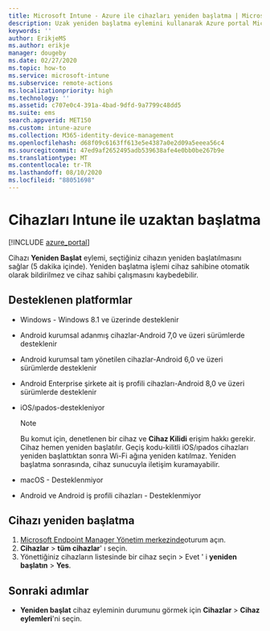```yaml
---
title: Microsoft Intune - Azure ile cihazları yeniden başlatma | Microsoft Docs
description: Uzak yeniden başlatma eylemini kullanarak Azure portal Microsoft Intune kullanarak Windows ve iOS/ıpados cihazlarını yeniden başlatın.
keywords: ''
author: ErikjeMS
ms.author: erikje
manager: dougeby
ms.date: 02/27/2020
ms.topic: how-to
ms.service: microsoft-intune
ms.subservice: remote-actions
ms.localizationpriority: high
ms.technology: ''
ms.assetid: c707e0c4-391a-4bad-9dfd-9a7799c48dd5
ms.suite: ems
search.appverid: MET150
ms.custom: intune-azure
ms.collection: M365-identity-device-management
ms.openlocfilehash: d68f09c6163ff613e5e4387a0e2d09a5eeea56c4
ms.sourcegitcommit: 47ed9af2652495adb539638afe4e0bb0be267b9e
ms.translationtype: MT
ms.contentlocale: tr-TR
ms.lasthandoff: 08/10/2020
ms.locfileid: "88051698"
---
```

# <a name="remotely-restart-devices-with-intune"></a>Cihazları Intune ile uzaktan başlatma


[!INCLUDE [azure_portal](../includes/azure_portal.md)]

Cihazı **Yeniden Başlat** eylemi, seçtiğiniz cihazın yeniden başlatılmasını sağlar (5 dakika içinde). Yeniden başlatma işlemi cihaz sahibine otomatik olarak bildirilmez ve cihaz sahibi çalışmasını kaybedebilir.

## <a name="supported-platforms"></a>Desteklenen platformlar

- Windows - Windows 8.1 ve üzerinde desteklenir
- Android kurumsal adanmış cihazlar-Android 7,0 ve üzeri sürümlerde desteklenir
- Android kurumsal tam yönetilen cihazlar-Android 6,0 ve üzeri sürümlerde desteklenir
- Android Enterprise şirkete ait iş profili cihazları-Android 8,0 ve üzeri sürümlerde desteklenir
- iOS/ıpados-destekleniyor

    > [!Note]  
    > Bu komut için, denetlenen bir cihaz ve **Cihaz Kilidi** erişim hakkı gerekir. Cihaz hemen yeniden başlatılır. Geçiş kodu-kilitli iOS/ıpados cihazları yeniden başlattıktan sonra Wi-Fi ağına yeniden katılmaz. Yeniden başlatma sonrasında, cihaz sunucuyla iletişim kuramayabilir.
- macOS - Desteklenmiyor
- Android ve Android iş profili cihazları - Desteklenmiyor

## <a name="restart-a-device"></a>Cihazı yeniden başlatma

1. [Microsoft Endpoint Manager Yönetim merkezinde](https://go.microsoft.com/fwlink/?linkid=2109431)oturum açın.
3. **Cihazlar**  >  **tüm cihazlar**' ı seçin.
4. Yönettiğiniz cihazların listesinde bir cihaz seçin > Evet ' i **yeniden başlatın**  >  **Yes**.

## <a name="next-steps"></a>Sonraki adımlar

- **Yeniden başlat** cihaz eyleminin durumunu görmek için **Cihazlar** > **Cihaz eylemleri**'ni seçin.
